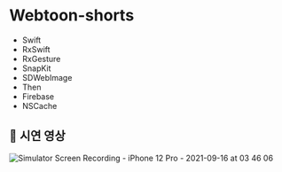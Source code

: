 # Webtoon-shorts


- Swift
- RxSwift
- RxGesture
- SnapKit
- SDWebImage
- Then
- Firebase
- NSCache

## 📱 시연 영상
![Simulator Screen Recording - iPhone 12 Pro - 2021-09-16 at 03 46 06](https://user-images.githubusercontent.com/41236155/133491542-d1ff1b91-1ddc-429d-a7f0-cc68131c5f96.gif)
